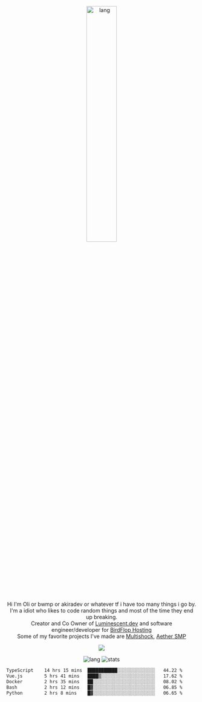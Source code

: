 <p align="center">
 <a href="https://luminescent.dev">
  <img width="40%" alt="lang" src="https://github.com/bwmp/bwmp/blob/main/l_10.png?raw=true" />
 </a>
</p>

<p align="center">
 Hi I'm Oli or bwmp or akiradev or whatever tf i have too many things i go by.<br>
 I'm a idiot who likes to code random things and most of the time they end up breaking.<br>
 Creator and Co Owner of <a href="https://luminescent.dev">Luminescent.dev</a> and software engineer/developer for <a href="https://www.birdflop.com">BirdFlop Hosting</a><br>
 Some of my favorite projects I've made are <a href="https://github.com/PiShock-Inc/MultiShock">Multishock</a>, <a href="https://www.aethersmp.com">Aether SMP</a>
</p>

<p align="center">
  <a href="https://discord.com/users/798738506859282482"><img align="center" src="https://lanyard-profile-readme.vercel.app/api/798738506859282482?bg=433e4f&borderRadius=10px&showDisplayName=true&idleMessage=Probably%20sleeping"/></a>
</p>

<p align="center">
 <img alt="lang" src="https://github-readme-stats.vercel.app/api/top-langs/?username=bwmp&layout=compact&hide_border=true&langs_count=10&theme=transparent&custom_title=Languages" />
 <img alt="stats" src="https://github-readme-stats.vercel.app/api?username=bwmp&show_icons=true&hide_border=true&count_private=true&theme=transparent&custom_title=Statistics">
</p>
<p align="center">
 <!--START_SECTION:waka-->

```txt
TypeScript    14 hrs 15 mins  ███████████░░░░░░░░░░░░░░   44.22 %
Vue.js        5 hrs 41 mins   ████▒░░░░░░░░░░░░░░░░░░░░   17.62 %
Docker        2 hrs 35 mins   ██░░░░░░░░░░░░░░░░░░░░░░░   08.02 %
Bash          2 hrs 12 mins   █▓░░░░░░░░░░░░░░░░░░░░░░░   06.85 %
Python        2 hrs 8 mins    █▓░░░░░░░░░░░░░░░░░░░░░░░   06.65 %
```

<!--END_SECTION:waka-->
</p>
